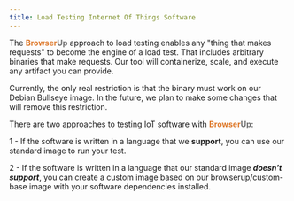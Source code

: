 ```yaml
---
title: Load Testing Internet Of Things Software
---
```


The <span style="font-weight: bold; color: #de792b;">Browser</span><span style="font-weight: bold; color: #6e6e6e;">Up</span> approach to load testing enables any "thing that makes requests" to
become the engine of a load test.  That includes arbitrary binaries that make requests.
Our tool will containerize, scale, and execute any artifact you can provide.

Currently, the only real restriction is that the binary must work on our Debian Bullseye image.
In the future, we plan to make some changes that will remove this restriction.

There are two approaches to testing IoT software with <span style="font-weight: bold; color: #de792b;">Browser</span><span style="font-weight: bold; color: #6e6e6e;">Up</span>:

1 - If the software is written in a language that we **support**, you can use our standard image to run your test.

2 - If the software is written in a language that our standard image **_doesn't support_**,
you can create a custom image based on our browserup/custom-base image with your software dependencies installed.

